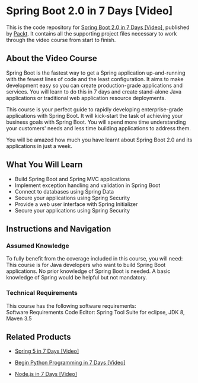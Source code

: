 # Spring Boot 2.0 in 7 Days [Video]
This is the code repository for [Spring Boot 2.0 in 7 Days [Video]](https://www.packtpub.com/application-development/spring-boot-20-7-days-video?utm_source=github&utm_medium=repository&utm_campaign=9781789345230), published by [Packt](https://www.packtpub.com/?utm_source=github). It contains all the supporting project files necessary to work through the video course from start to finish.
## About the Video Course
Spring Boot is the fastest way to get a Spring application up-and-running with the fewest lines of code and the least configuration. It aims to make development easy so you can create production-grade applications and services. You will learn to do this in 7 days and create stand-alone Java applications or traditional web application resource deployments.

This course is your perfect guide to rapidly developing enterprise-grade applications with Spring Boot. It will kick-start the task of achieving your business goals with Spring Boot. You will spend more time understanding your customers' needs and less time building applications to address them.

You will be amazed how much you have learnt about Spring Boot 2.0 and its applications in just a week.

<H2>What You Will Learn</H2>
<DIV class=book-info-will-learn-text>
<UL>
<LI>Build Spring Boot and Spring MVC applications 
<LI>Implement exception handling and validation in Spring Boot 
<LI>Connect to databases using Spring Data 
<LI>Secure your applications using Spring Security 
<LI>Provide a web user interface with Spring Initializer 
<LI>Secure your applications using Spring Security </LI></UL></DIV>

## Instructions and Navigation
### Assumed Knowledge
To fully benefit from the coverage included in this course, you will need:<br/>
This course is for Java developers who want to build Spring Boot applications. No prior knowledge of Spring Boot is needed. A basic knowledge of Spring would be helpful but not mandatory.
### Technical Requirements
This course has the following software requirements:<br/>
Software Requirements
Code Editor: Spring Tool Suite for eclipse, JDK 8,   Maven 3.5

## Related Products
* [Spring 5 in 7 Days [Video]](https://www.packtpub.com/application-development/spring-5-7-days-video?utm_source=github&utm_medium=repository&utm_campaign=9781789139839)

* [Begin Python Programming in 7 Days [Video]](https://www.packtpub.com/application-development/begin-python-programming-7-days-video?utm_source=github&utm_medium=repository&utm_campaign=9781788990813)

* [Node.js in 7 Days [Video]](https://www.packtpub.com/web-development/nodejs-7-days-video?utm_source=github&utm_medium=repository&utm_campaign=9781789136487)

